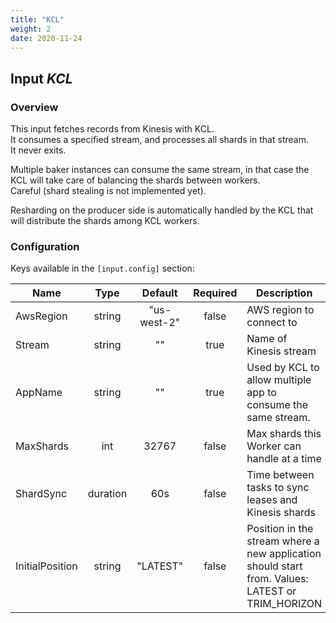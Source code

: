 ```yaml
---
title: "KCL"
weight: 2
date: 2020-11-24
---
```

## Input *KCL*

### Overview
This input fetches records from Kinesis with KCL.  
 It consumes a specified stream, and
processes all shards in that stream.  
 It never exits.  

Multiple baker instances can consume the same stream, in that case the KCL will take care of
balancing the shards between workers.  
 Careful (shard stealing is not implemented yet).  

Resharding on the producer side is automatically handled by the KCL that will distribute
the shards among KCL workers.  


### Configuration

Keys available in the `[input.config]` section:

|Name|Type|Default|Required|Description|
|----|:--:|:-----:|:------:|-----------|
| AwsRegion| string| "us-west-2"| false| AWS region to connect to|
| Stream| string| ""| true| Name of Kinesis stream|
| AppName| string| ""| true| Used by KCL to allow multiple app to consume the same stream.|
| MaxShards| int| 32767| false| Max shards this Worker can handle at a time|
| ShardSync| duration| 60s| false| Time between tasks to sync leases and Kinesis shards|
| InitialPosition| string| "LATEST"| false| Position in the stream where a new application should start from. Values: LATEST or TRIM_HORIZON|

